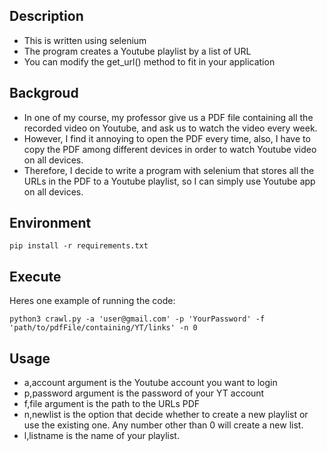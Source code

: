 ## Description
- This is written using selenium
- The program creates a Youtube playlist by a list of URL
- You can modify the get_url() method to fit in your application

## Backgroud
- In one of my course, my professor give us a PDF file containing all the recorded video on Youtube, and ask us to watch the video every week. 
- However, I find it annoying to open the PDF every time, also, I have to copy the PDF among different devices in order to watch Youtube video on all devices.
- Therefore, I decide to write a program with selenium that stores all the URLs in the PDF to a Youtube playlist, so I can simply use Youtube app on all devices.
## Environment
```shell
pip install -r requirements.txt
```
## Execute
Heres one example of running the code:
```shell
python3 crawl.py -a 'user@gmail.com' -p 'YourPassword' -f 'path/to/pdfFile/containing/YT/links' -n 0
```
## Usage
- a,account argument is the Youtube account you want to login
- p,password argument is the password of your YT account
- f,file argument is the path to the URLs PDF
- n,newlist is the option that decide whether to create a new playlist or use the existing one. Any number other than 0 will create a new list.
- l,listname is the name of your playlist.
